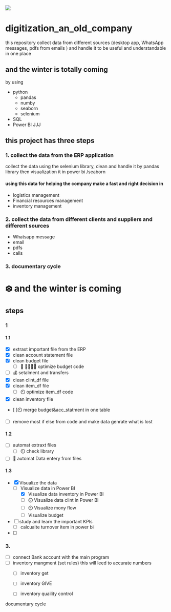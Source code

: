 <img src="https://devstickers.com/assets/img/pro/kjyz.png"  >

# digitization_an_old_company
this repository collect data from different  sources (desktop app, WhatsApp messages, pdfs from emails ) 
and handle it to be useful and understandable in one place
## and the winter is totally coming
by using 
- python 
  - pandas
  - numby
  - seaborn
  - selenium
- SQL 
- Power BI  JJJ
## this project has three steps
### 1. collect the data from the ERP application 
collect the data using the selenium library, clean and handle it by pandas library then visualization it in power bi /seaborn
#### using this data for helping the company make a fast and right decision in  
 * logistics management
 * Financial resources management
 * inventory management
  

  
### 2. collect the data from different clients and suppliers and different sources 
- Whatsapp message 
- email 
- pdfs 
- calls 


### 3.  documentary cycle

# :snowflake: and the winter is  coming


## steps
### 1
#### 1.1
- [x] extraxt important file from the ERP 
- [x] clean account statement file
- [x] clean budget file 
  -  [ ] :star2: :star2::star2::star2::star2: optimize budget code
- [ ] :moneybag: setalment and transfers  
- [x] clean clint_df file 
- [x] clean item_df file 
  - [ ] :timer_clock: optimize item_df code 
- [x] clean inventory file
- [ ]:timer_clock: merge budget&acc_statment in one table 
- [ ] remove most if else from code and make data genrate what is lost

#### 1.2

- [ ] automat extraxt files 
  - [ ] :timer_clock: check library  
- [ ] :dizzy:	automat Data entery from files

#### 1.3
- [x] Visualize the data
  - [ ] Visualize data in Power BI
    - [x] Visualize data inventory in Power BI
    - [ ] :timer_clock: Visualize data clint in Power BI    
    - [ ] :timer_clock: Visualize mony flow 
    - [ ] Visualize budget
- [ ] study and learn the important KPIs
  - [ ] calcualte turnover item in power bi 

- [ ]   

### 3.
- [ ] connect Bank account with the main program
- [ ] inventory mangment (set rules)
  this will leed to accurate numbers 
  - [ ] inventory get
  - [ ] inventory GIVE
  - [ ] inventory quaility control 
  






documentary cycle

